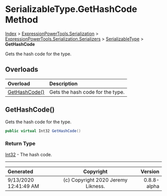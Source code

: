 ﻿# SerializableType.GetHashCode Method

[Index](../index.md) > [ExpressionPowerTools.Serialization](ExpressionPowerTools.Serialization.a.md) > [ExpressionPowerTools.Serialization.Serializers](ExpressionPowerTools.Serialization.Serializers.n.md) > [SerializableType](ExpressionPowerTools.Serialization.Serializers.SerializableType.cs.md) > **GetHashCode**

Gets the hash code for the type.

## Overloads

| Overload | Description |
| :-- | :-- |
| [GetHashCode()](#gethashcode) | Gets the hash code for the type. |
## GetHashCode()

Gets the hash code for the type.

```csharp
public virtual Int32 GetHashCode()
```

### Return Type

 [Int32](https://docs.microsoft.com/dotnet/api/system.int32)  - The hash code.



---

| Generated | Copyright | Version |
| :-- | :-: | --: |
| 9/13/2020 12:41:49 AM | (c) Copyright 2020 Jeremy Likness. | 0.8.8-alpha |
